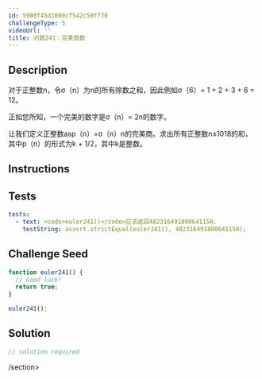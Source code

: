 ```yaml
---
id: 5900f45d1000cf542c50ff70
challengeType: 5
videoUrl: ''
title: 问题241：完美商数
---
```


## Description
<section id="description">对于正整数n，令σ（n）为n的所有除数之和，因此例如σ（6）= 1 + 2 + 3 + 6 = 12。 <p>正如您所知，一个完美的数字是σ（n）= 2n的数字。 </p><p>让我们定义正整数asp（n）=σ（n）n的完美商。求出所有正整数n≤1018的和，其中p（n）的形式为k + 1/2，其中k是整数。 </p></section>

## Instructions
<section id="instructions">
</section>

## Tests
<section id='tests'>

```yml
tests:
  - text: <code>euler241()</code>应该返回482316491800641150。
    testString: assert.strictEqual(euler241(), 482316491800641150);

```

</section>

## Challenge Seed
<section id='challengeSeed'>

<div id='js-seed'>

```js
function euler241() {
  // Good luck!
  return true;
}

euler241();

```

</div>



</section>

## Solution
<section id='solution'>

```js
// solution required
```

/section>
